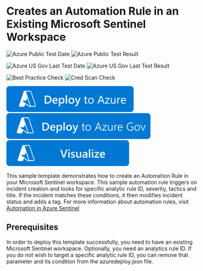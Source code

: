 # Creates an Automation Rule in an Existing Microsoft Sentinel Workspace #

![Azure Public Test Date](https://azurequickstartsservice.blob.core.windows.net/badges/quickstarts/microsoft.securityinsights/sentinel-automation-rule/PublicLastTestDate.svg)
![Azure Public Test Result](https://azurequickstartsservice.blob.core.windows.net/badges/quickstarts/microsoft.securityinsights/sentinel-automation-rule/PublicDeployment.svg)

![Azure US Gov Last Test Date](https://azurequickstartsservice.blob.core.windows.net/badges/quickstarts/microsoft.securityinsights/sentinel-automation-rule/FairfaxLastTestDate.svg)
![Azure US Gov Last Test Result](https://azurequickstartsservice.blob.core.windows.net/badges/quickstarts/microsoft.securityinsights/sentinel-automation-rule/FairfaxDeployment.svg)

![Best Practice Check](https://azurequickstartsservice.blob.core.windows.net/badges/quickstarts/microsoft.securityinsights/sentinel-automation-rule/BestPracticeResult.svg)
![Cred Scan Check](https://azurequickstartsservice.blob.core.windows.net/badges/quickstarts/microsoft.securityinsights/sentinel-automation-rule/CredScanResult.svg)

[![Deploy To Azure](https://raw.githubusercontent.com/Azure/azure-quickstart-templates/master/1-CONTRIBUTION-GUIDE/images/deploytoazure.svg?sanitize=true)](https://portal.azure.com/#create/Microsoft.Template/uri/https%3A%2F%2Fraw.githubusercontent.com%2FAzure%2Fazure-quickstart-templates%2Fmaster%2Fquickstarts%2Fmicrosoft.securityinsights%2Fsentinel-automation-rule%2Fazuredeploy.json)
[![Deploy To Azure US Gov](https://raw.githubusercontent.com/Azure/azure-quickstart-templates/master/1-CONTRIBUTION-GUIDE/images/deploytoazuregov.svg?sanitize=true)](https://portal.azure.us/#create/Microsoft.Template/uri/https%3A%2F%2Fraw.githubusercontent.com%2FAzure%2Fazure-quickstart-templates%2Fmaster%2Fquickstarts%2Fmicrosoft.securityinsights%2Fsentinel-automation-rule%2Fazuredeploy.json)
[![Visualize](https://raw.githubusercontent.com/Azure/azure-quickstart-templates/master/1-CONTRIBUTION-GUIDE/images/visualizebutton.svg?sanitize=true)](http://armviz.io/#/?load=https%3A%2F%2Fraw.githubusercontent.com%2FAzure%2Fazure-quickstart-templates%2Fmaster%2Fquickstarts%2Fmicrosoft.securityinsights%2Fsentinel-automation-rule%2Fazuredeploy.json)

This sample template demonstrates how to create an Automation Rule in your Microsoft Sentinel workspace. This sample automation rule triggers on incident creation and looks for specific analytic rule ID, severity, tactics and title. If the incident matches these conditions, it then modifies incident status and adds a tag. For more information about automation rules, visit [Automation in Azure Sentinel](https://docs.microsoft.com/en-us/azure/sentinel/automation-in-azure-sentinel)

## Prerequisites ##

In order to deploy this template successfully, you need to have an existing Microsoft Sentinel workspace. Optionally, you need an analytics rule ID. If you do not wish to target a specific analytic rule ID, you can remove that parameter and its condition from the azuredeploy.json file.



